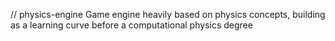 // physics-engine
Game engine heavily based on physics concepts, building as a learning curve before a computational physics degree
